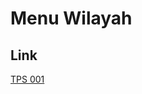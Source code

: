 # Menu Wilayah

## Link

[TPS 001](https://github.com/gigit-pemilu/pemilu-2024-92-papua-barat/tree/main/pilpres/hitung-suara/sub/92-papua-barat/sub/07-teluk-wondama/sub/06-rumberpon/sub/2002-isenebuay/sub/001-tps)

